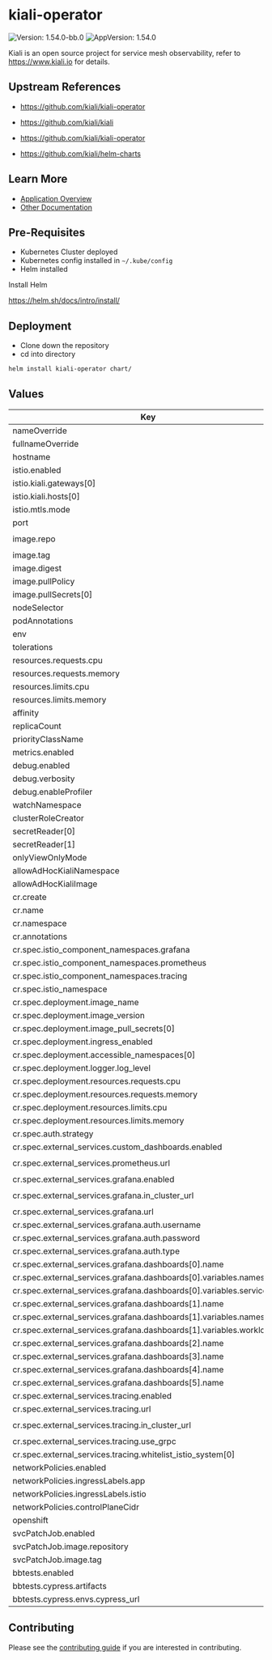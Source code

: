 # kiali-operator

![Version: 1.54.0-bb.0](https://img.shields.io/badge/Version-1.54.0--bb.0-informational?style=flat-square) ![AppVersion: 1.54.0](https://img.shields.io/badge/AppVersion-1.54.0-informational?style=flat-square)

Kiali is an open source project for service mesh observability, refer to https://www.kiali.io for details.

## Upstream References
* <https://github.com/kiali/kiali-operator>

* <https://github.com/kiali/kiali>
* <https://github.com/kiali/kiali-operator>
* <https://github.com/kiali/helm-charts>

## Learn More
* [Application Overview](docs/overview.md)
* [Other Documentation](docs/)

## Pre-Requisites

* Kubernetes Cluster deployed
* Kubernetes config installed in `~/.kube/config`
* Helm installed

Install Helm

https://helm.sh/docs/intro/install/

## Deployment

* Clone down the repository
* cd into directory
```bash
helm install kiali-operator chart/
```

## Values

| Key | Type | Default | Description |
|-----|------|---------|-------------|
| nameOverride | string | `""` |  |
| fullnameOverride | string | `""` |  |
| hostname | string | `"bigbang.dev"` |  |
| istio.enabled | bool | `false` |  |
| istio.kiali.gateways[0] | string | `"istio-system/main"` |  |
| istio.kiali.hosts[0] | string | `"kiali.{{ .Values.hostname }}"` |  |
| istio.mtls.mode | string | `"STRICT"` |  |
| port | int | `20001` |  |
| image.repo | string | `"registry1.dso.mil/ironbank/opensource/kiali/kiali-operator"` |  |
| image.tag | string | `"v1.54.0"` |  |
| image.digest | string | `""` |  |
| image.pullPolicy | string | `"IfNotPresent"` |  |
| image.pullSecrets[0] | string | `"private-registry"` |  |
| nodeSelector | object | `{}` |  |
| podAnnotations | object | `{}` |  |
| env | list | `[]` |  |
| tolerations | list | `[]` |  |
| resources.requests.cpu | string | `"100m"` |  |
| resources.requests.memory | string | `"512Mi"` |  |
| resources.limits.cpu | string | `"100m"` |  |
| resources.limits.memory | string | `"512Mi"` |  |
| affinity | object | `{}` |  |
| replicaCount | int | `1` |  |
| priorityClassName | string | `""` |  |
| metrics.enabled | bool | `true` |  |
| debug.enabled | bool | `true` |  |
| debug.verbosity | string | `"1"` |  |
| debug.enableProfiler | bool | `false` |  |
| watchNamespace | string | `""` |  |
| clusterRoleCreator | bool | `true` |  |
| secretReader[0] | string | `"cacerts"` |  |
| secretReader[1] | string | `"istio-ca-secret"` |  |
| onlyViewOnlyMode | bool | `false` |  |
| allowAdHocKialiNamespace | bool | `true` |  |
| allowAdHocKialiImage | bool | `true` |  |
| cr.create | bool | `true` |  |
| cr.name | string | `"kiali"` |  |
| cr.namespace | string | `""` |  |
| cr.annotations | object | `{}` |  |
| cr.spec.istio_component_namespaces.grafana | string | `"monitoring"` |  |
| cr.spec.istio_component_namespaces.prometheus | string | `"monitoring"` |  |
| cr.spec.istio_component_namespaces.tracing | string | `"jaeger"` |  |
| cr.spec.istio_namespace | string | `"istio-system"` |  |
| cr.spec.deployment.image_name | string | `"registry1.dso.mil/ironbank/opensource/kiali/kiali"` |  |
| cr.spec.deployment.image_version | string | `"v1.54.0"` |  |
| cr.spec.deployment.image_pull_secrets[0] | string | `"private-registry"` |  |
| cr.spec.deployment.ingress_enabled | bool | `false` |  |
| cr.spec.deployment.accessible_namespaces[0] | string | `"**"` |  |
| cr.spec.deployment.logger.log_level | string | `"info"` |  |
| cr.spec.deployment.resources.requests.cpu | string | `"200m"` |  |
| cr.spec.deployment.resources.requests.memory | string | `"368Mi"` |  |
| cr.spec.deployment.resources.limits.cpu | string | `"200m"` |  |
| cr.spec.deployment.resources.limits.memory | string | `"368Mi"` |  |
| cr.spec.auth.strategy | string | `"anonymous"` |  |
| cr.spec.external_services.custom_dashboards.enabled | bool | `true` |  |
| cr.spec.external_services.prometheus.url | string | `"http://monitoring-monitoring-kube-prometheus.monitoring.svc.cluster.local:9090"` |  |
| cr.spec.external_services.grafana.enabled | bool | `true` |  |
| cr.spec.external_services.grafana.in_cluster_url | string | `"http://monitoring-monitoring-grafana.monitoring.svc.cluster.local:80"` |  |
| cr.spec.external_services.grafana.url | string | `"https://grafana.bigbang.dev"` |  |
| cr.spec.external_services.grafana.auth.username | string | `"admin"` |  |
| cr.spec.external_services.grafana.auth.password | string | `"prom-operator"` |  |
| cr.spec.external_services.grafana.auth.type | string | `"basic"` |  |
| cr.spec.external_services.grafana.dashboards[0].name | string | `"Istio Service Dashboard"` |  |
| cr.spec.external_services.grafana.dashboards[0].variables.namespace | string | `"var-namespace"` |  |
| cr.spec.external_services.grafana.dashboards[0].variables.service | string | `"var-service"` |  |
| cr.spec.external_services.grafana.dashboards[1].name | string | `"Istio Workload Dashboard"` |  |
| cr.spec.external_services.grafana.dashboards[1].variables.namespace | string | `"var-namespace"` |  |
| cr.spec.external_services.grafana.dashboards[1].variables.workload | string | `"var-workload"` |  |
| cr.spec.external_services.grafana.dashboards[2].name | string | `"Istio Mesh Dashboard"` |  |
| cr.spec.external_services.grafana.dashboards[3].name | string | `"Istio Control Plane Dashboard"` |  |
| cr.spec.external_services.grafana.dashboards[4].name | string | `"Istio Performance Dashboard"` |  |
| cr.spec.external_services.grafana.dashboards[5].name | string | `"Istio Wasm Extension Dashboard"` |  |
| cr.spec.external_services.tracing.enabled | bool | `true` |  |
| cr.spec.external_services.tracing.url | string | `"https://tracing.bigbang.dev"` |  |
| cr.spec.external_services.tracing.in_cluster_url | string | `"http://jaeger-query.jaeger.svc.cluster.local:16686"` |  |
| cr.spec.external_services.tracing.use_grpc | bool | `false` |  |
| cr.spec.external_services.tracing.whitelist_istio_system[0] | string | `"istio"` |  |
| networkPolicies.enabled | bool | `false` |  |
| networkPolicies.ingressLabels.app | string | `"istio-ingressgateway"` |  |
| networkPolicies.ingressLabels.istio | string | `"ingressgateway"` |  |
| networkPolicies.controlPlaneCidr | string | `"0.0.0.0/0"` |  |
| openshift | bool | `false` |  |
| svcPatchJob.enabled | bool | `false` |  |
| svcPatchJob.image.repository | string | `"registry1.dso.mil/ironbank/big-bang/base"` |  |
| svcPatchJob.image.tag | string | `"2.0.0"` |  |
| bbtests.enabled | bool | `false` |  |
| bbtests.cypress.artifacts | bool | `true` |  |
| bbtests.cypress.envs.cypress_url | string | `"http://kiali:{{ default 20001 .Values.port }}"` |  |

## Contributing

Please see the [contributing guide](./CONTRIBUTING.md) if you are interested in contributing.
